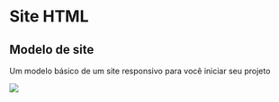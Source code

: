 # Site HTML
## Modelo de site
<p>Um modelo básico de um site responsivo para você iniciar seu projeto</p>
<img src="https://cdn.discordapp.com/attachments/973694626420641802/1173870993421389846/image.png?ex=6565878e&is=6553128e&hm=861a7f91334fae89cbc1401feb2541065754558e8426e9ec314c7337f6faee71&">
